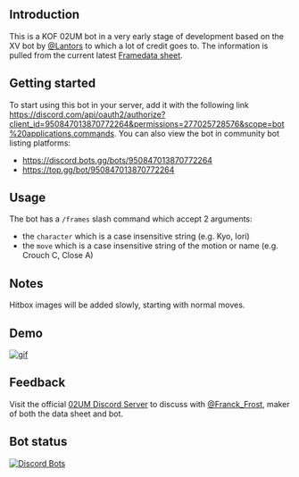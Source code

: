 ## Introduction
This is a KOF 02UM bot in a very early stage of development based on the XV bot by [@Lantors](https://github.com/dens0ne) to which a lot of credit goes to. The  information is pulled from the current latest [Framedata sheet](https://docs.google.com/spreadsheets/d/1lzpQMoGAboJezLT9WRd3O-vlNDNRlgF_47ShtBGZ3G4).

## Getting started
To start using this bot in your server, add it with the following link https://discord.com/api/oauth2/authorize?client_id=950847013870772264&permissions=277025728576&scope=bot%20applications.commands. You can also view the bot in community bot listing platforms:
 - https://discord.bots.gg/bots/950847013870772264
 - https://top.gg/bot/950847013870772264

## Usage
The bot has a `/frames` slash command which accept 2 arguments:
- the `character` which is a case insensitive string (e.g. Kyo, Iori)
- the `move` which is a case insensitive string of the motion or name (e.g. Crouch C, Close A)

## Notes
Hitbox images will be added slowly, starting with normal moves.

## Demo
[![gif](https://media.giphy.com/media/LrqUuAZB2E3hGvHtOH/giphy.gif)](https://giphy.com/gifs/LrqUuAZB2E3hGvHtOH)

## Feedback
Visit the official [02UM Discord Server](https://discord.gg/8JNXHxf) to discuss with [@Franck_Frost](https://twitter.com/FranckFrost), maker of both the data sheet and bot.

## Bot status

[![Discord Bots](https://top.gg/api/widget/950847013870772264.svg)](https://top.gg/bot/950847013870772264)
